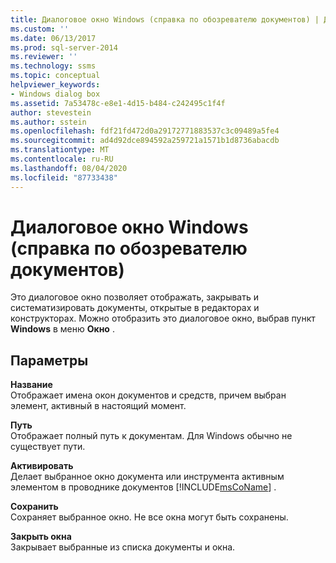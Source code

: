 ```yaml
---
title: Диалоговое окно Windows (справка по обозревателю документов) | Документация Майкрософт
ms.custom: ''
ms.date: 06/13/2017
ms.prod: sql-server-2014
ms.reviewer: ''
ms.technology: ssms
ms.topic: conceptual
helpviewer_keywords:
- Windows dialog box
ms.assetid: 7a53478c-e8e1-4d15-b484-c242495c1f4f
author: stevestein
ms.author: sstein
ms.openlocfilehash: fdf21fd472d0a29172771883537c3c09489a5fe4
ms.sourcegitcommit: ad4d92dce894592a259721a1571b1d8736abacdb
ms.translationtype: MT
ms.contentlocale: ru-RU
ms.lasthandoff: 08/04/2020
ms.locfileid: "87733438"
---
```

# <a name="windows-dialog-box-microsoft-document-explorer-help"></a>Диалоговое окно Windows (справка по обозревателю документов)
  Это диалоговое окно позволяет отображать, закрывать и систематизировать документы, открытые в редакторах и конструкторах. Можно отобразить это диалоговое окно, выбрав пункт **Windows** в меню **Окно** .  
  
## <a name="options"></a>Параметры  
 **Название**  
 Отображает имена окон документов и средств, причем выбран элемент, активный в настоящий момент.  
  
 **Путь**  
 Отображает полный путь к документам. Для Windows обычно не существует пути.  
  
 **Активировать**  
 Делает выбранное окно документа или инструмента активным элементом в проводнике документов [!INCLUDE[msCoName](../../includes/msconame-md.md)] .  
  
 **Сохранить**  
 Сохраняет выбранное окно. Не все окна могут быть сохранены.  
  
 **Закрыть окна**  
 Закрывает выбранные из списка документы и окна.  

